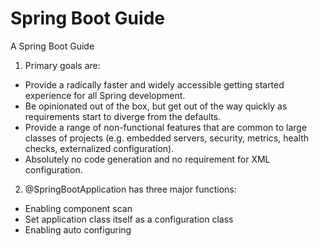 # Spring Boot Guide
A Spring Boot Guide


1. Primary goals are:
- Provide a radically faster and widely accessible getting started experience for all Spring development.
- Be opinionated out of the box, but get out of the way quickly as requirements start to diverge from the defaults.
- Provide a range of non-functional features that are common to large classes of projects (e.g. embedded servers, security, metrics, health checks, externalized configuration).
- Absolutely no code generation and no requirement for XML configuration.

2. @SpringBootApplication has three major functions:
- Enabling component scan
- Set application class itself as a configuration class
- Enabling auto configuring
